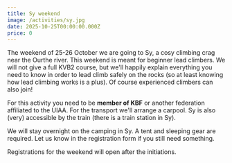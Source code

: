 ```yaml
---
title: Sy weekend
image: /activities/sy.jpg
date: 2025-10-25T00:00:00.000Z
price: 0
---
```


The weekend of 25-26 October we are going to Sy, a cosy climbing crag near the Ourthe river. This weekend is meant for beginner lead climbers. We will not give a full KVB2 course, but we'll happily explain everything you need to know in order to lead climb safely on the rocks (so at least knowing how lead climbing works is a plus). Of course experienced climbers can also join!

For this activity you need to be **member of KBF** or another federation affiliated to the UIAA. For the transport we'll arrange a carpool. Sy is also (very) accessible by the train (there is a train station in Sy).

We will stay overnight on the camping in Sy. A tent and sleeping gear are required. Let us know in the registration form if you still need something.

Registrations for the weekend will open after the initiations.
